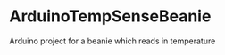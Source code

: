 ArduinoTempSenseBeanie
======================

Arduino project for a beanie which reads in temperature